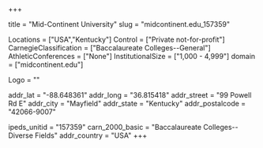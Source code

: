 
+++

title = "Mid-Continent University"
slug = "midcontinent.edu_157359"

Locations = ["USA","Kentucky"]
Control = ["Private not-for-profit"]
CarnegieClassification = ["Baccalaureate Colleges--General"]
AthleticConferences = ["None"]
InstitutionalSize = ["1,000 - 4,999"]
domain = ["midcontinent.edu"]

Logo = ""

addr_lat = "-88.648361"
addr_long = "36.815418"
addr_street = "99 Powell Rd E"
addr_city = "Mayfield"
addr_state = "Kentucky"
addr_postalcode = "42066-9007"

ipeds_unitid = "157359"
carn_2000_basic = "Baccalaureate Colleges--Diverse Fields"
addr_country = "USA"
+++
    
